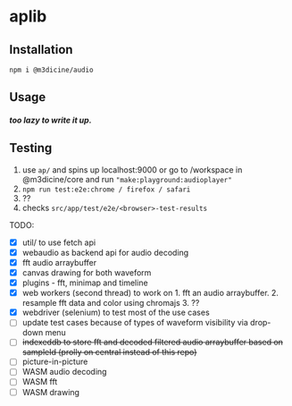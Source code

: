 # aplib

## Installation

`npm i @m3dicine/audio`


## Usage

##### too lazy to write it up.


## Testing

1. use `ap/` and spins up localhost:9000 or go to /workspace in @m3dicine/core and run `"make:playground:audioplayer"`  
2. `npm run test:e2e:chrome / firefox / safari`
3. ??
4. checks `src/app/test/e2e/<browser>-test-results`

TODO:
- [x] util/ to use fetch api
- [x] webaudio as backend api for audio decoding
- [x] fft audio arraybuffer
- [x] canvas drawing for both waveform 
- [x] plugins - fft, minimap and timeline
- [x] web workers (second thread) to work on 1. fft an audio arraybuffer.  2. resample fft data and color using chromajs 3. ??
- [x] webdriver (selenium) to test most of the use cases 
- [ ] update test cases because of types of waveform visibility via drop-down menu
- [ ] ~~indexeddb to store fft and decoded filtered audio arraybuffer based on sampleId (prolly on central instead of this repo)~~
- [ ] picture-in-picture 
- [ ] WASM audio decoding
- [ ] WASM fft 
- [ ] WASM drawing
